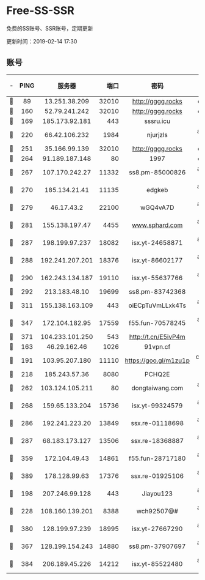 # Free-SS-SSR

免费的SS账号、SSR账号，定期更新

更新时间：2019-02-14 17:30

## 账号

|-|PING|服务器|端口|密码|加密方式|区域|VTUM|
|:----:|:----:|:-----:|-----:|:----:|:----:|:----:|:----:|
|🙂|89|13.251.38.209|32010|http://gggg.rocks|chacha20|SG|6↑/8↑/8↑/8↑|
|🙂|160|52.79.241.242|32010|http://gggg.rocks|chacha20|KR|9↑/9↑/8↑/9↑|
|🙂|169|185.173.92.181|443|sssru.icu|rc4-md5|RU|10↑/10↑/10↑/10↑|
|🙂|220|66.42.106.232|1984|njurjzls|aes-256-cfb|US|10↑/10↑/10↑/10↑|
|🙂|251|35.166.99.139|32010|http://gggg.rocks|chacha20|US|9↑/9↑/9↑/9↑|
|🙂|264|91.189.187.148|80|1997|chacha20|US|9↑/9↑/8↑/9↑|
|🙂|267|107.170.242.27|11332|ss8.pm-85000826|aes-256-cfb|US|10↑/10↑/9↑/10↑|
|🙂|270|185.134.21.41|11135|edgkeb|aes-256-cfb|GB|10↑/10↑/10↑/10↑|
|🙂|279|46.17.43.2|22100|wGQ4vA7D|aes-256-gcm|RU|8↑/10↑/10↑/10↑|
|🙂|281|155.138.197.47|4455|www.sphard.com|aes-256-cfb|US|10↑/10↑/10↑/10↑|
|🙂|287|198.199.97.237|18082|isx.yt-24658871|aes-256-cfb|US|10↑/10↑/8↑/10↑|
|🙂|288|192.241.207.201|18376|isx.yt-86602177|aes-256-cfb|US|10↑/10↑/9↑/10↑|
|🙂|290|162.243.134.187|19110|isx.yt-55637766|aes-256-cfb|US|10↑/10↑/9↑/10↑|
|🙂|292|213.183.48.10|19699|ss8.pm-83742368|rc4-md5|RU|9↑/10↑/9↑/10↑|
|🙂|311|155.138.163.109|443|oiECpTuVmLLxk4Ts|aes-256-cfb|US|7↑/10↑/10↑/10↑|
|🙂|347|172.104.182.95|17559|f55.fun-70578245|aes-256-cfb|SG|10↑/10↑/10↑/10↑|
|🙂|371|104.233.101.250|543|http://t.cn/E5ivP4m|rc4-md5|CA|7↑/10↑/10↑/10↑|
|🙂|163|46.29.162.46|1026|91vpn.cf|rc4-md5|RU|8↑/8↑/9↑/10↑|
|🙂|191|103.95.207.180|11110|https://goo.gl/m1zu1p|chacha20-ietf|US|7↑/10↑/9↑/10↑|
|🙂|218|185.243.57.36|8080|PCHQ2E|rc4-md5|US|9↑/9↑/9↑/9↑|
|🙂|262|103.124.105.211|80|dongtaiwang.com|aes-256-cfb|US|10↑/10↑/10↑/10↑|
|🙂|268|159.65.133.204|15736|isx.yt-99324579|aes-256-cfb|SG|10↑/10↑/10↑/10↑|
|🙂|286|192.241.223.20|13849|ssx.re-01118698|aes-256-cfb|US|10↑/10↑/8↑/10↑|
|🙂|287|68.183.173.127|13506|ssx.re-18368887|aes-256-cfb|US|10↑/10↑/9↑/10↑|
|🙂|359|172.104.49.43|14861|f55.fun-28717180|aes-256-cfb|SG|10↑/10↑/10↑/10↑|
|🙂|389|178.128.99.63|17376|ssx.re-01925106|aes-256-cfb|SG|10↑/10↑/10↑/10↑|
|🙂|198|207.246.99.128|443|Jiayou123|aes-256-cfb|US|9↑/10↑/10↑/9↑|
|🙂|228|108.160.139.201|8388|wch92507@#|aes-256-cfb|JP|9↑/10↑/10↑/10↑|
|🙂|380|128.199.97.239|18995|isx.yt-27667290|aes-256-cfb|SG|10↑/10↑/9↑/10↑|
|🙁|367|128.199.154.243|14880|ss8.pm-37907697|aes-256-cfb|SG|9↑/10↑/8↑/10↑|
|🙁|384|206.189.45.226|14212|isx.yt-85522480|aes-256-cfb|SG|10↑/10↑/8↑/10↑|
